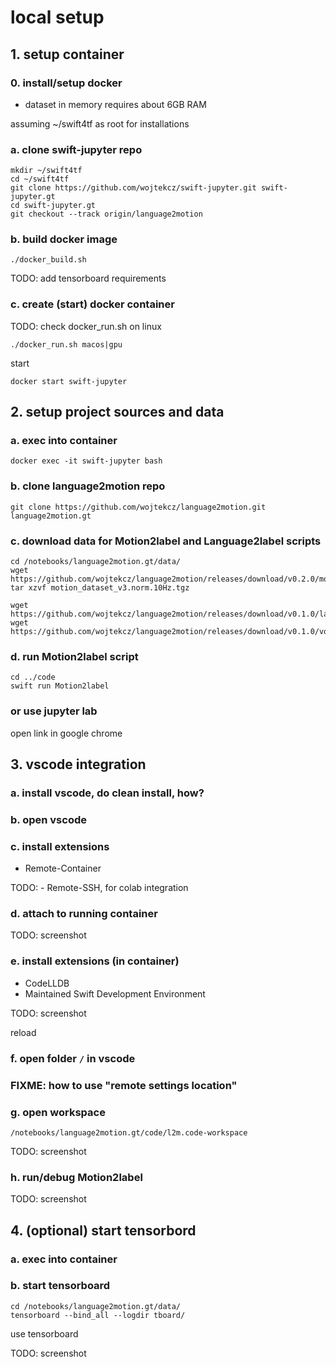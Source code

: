 # local setup

## 1. setup container
### 0. install/setup docker
+ dataset in memory requires about 6GB RAM

assuming ~/swift4tf as root for installations

### a. clone swift-jupyter repo

```
mkdir ~/swift4tf
cd ~/swift4tf
git clone https://github.com/wojtekcz/swift-jupyter.git swift-jupyter.gt
cd swift-jupyter.gt
git checkout --track origin/language2motion

```
### b. build docker image

```
./docker_build.sh
```

TODO: add tensorboard requirements

### c. create (start) docker container

TODO: check docker_run.sh on linux

```
./docker_run.sh macos|gpu
```

start

```
docker start swift-jupyter
```

## 2. setup project sources and data

### a. exec into container

```
docker exec -it swift-jupyter bash 
```

### b. clone language2motion repo

```
git clone https://github.com/wojtekcz/language2motion.git language2motion.gt
```

### c. download data for Motion2label and Language2label scripts

```
cd /notebooks/language2motion.gt/data/
wget https://github.com/wojtekcz/language2motion/releases/download/v0.2.0/motion_dataset_v3.norm.10Hz.tgz
tar xzvf motion_dataset_v3.norm.10Hz.tgz

wget https://github.com/wojtekcz/language2motion/releases/download/v0.1.0/labels_ds_v2.csv
wget https://github.com/wojtekcz/language2motion/releases/download/v0.1.0/vocab.txt
```

### d. run Motion2label script

```
cd ../code
swift run Motion2label
```

### or use jupyter lab

open link in google chrome

## 3. vscode integration

### a. install vscode, do clean install, how?

### b. open vscode

### c. install extensions
- Remote-Container

TODO: - Remote-SSH, for colab integration

### d. attach to running container
TODO: screenshot



### e. install extensions (in container)
- CodeLLDB
- Maintained Swift Development Environment

TODO: screenshot

reload


### f. open folder ```/``` in vscode


### FIXME: how to use "remote settings location"

### g. open workspace

```
/notebooks/language2motion.gt/code/l2m.code-workspace
```

TODO: screenshot

### h. run/debug Motion2label

TODO: screenshot

## 4. (optional) start tensorbord

### a. exec into container

### b. start tensorboard

```
cd /notebooks/language2motion.gt/data/
tensorboard --bind_all --logdir tboard/
```

use tensorboard

TODO: screenshot
